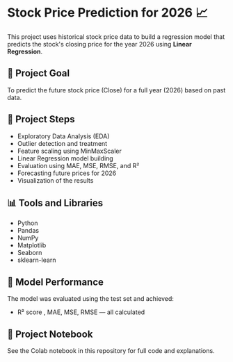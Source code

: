 # Stock Price Prediction for 2026 📈

This project uses historical stock price data to build a regression model that predicts the stock's closing price for the year 2026 using **Linear Regression**.

## 🧠 Project Goal
To predict the future stock price (Close) for a full year (2026) based on past data.

## 📂 Project Steps
- Exploratory Data Analysis (EDA)
- Outlier detection and treatment
- Feature scaling using MinMaxScaler
- Linear Regression model building
- Evaluation using MAE, MSE, RMSE, and R²
- Forecasting future prices for 2026
- Visualization of the results

## 📊 Tools and Libraries
- Python
- Pandas
- NumPy
- Matplotlib
- Seaborn
- sklearn-learn

## 📌 Model Performance
The model was evaluated using the test set and achieved:
- R² score , MAE, MSE, RMSE — all calculated

## 📎 Project Notebook
See the Colab notebook in this repository for full code and explanations.


